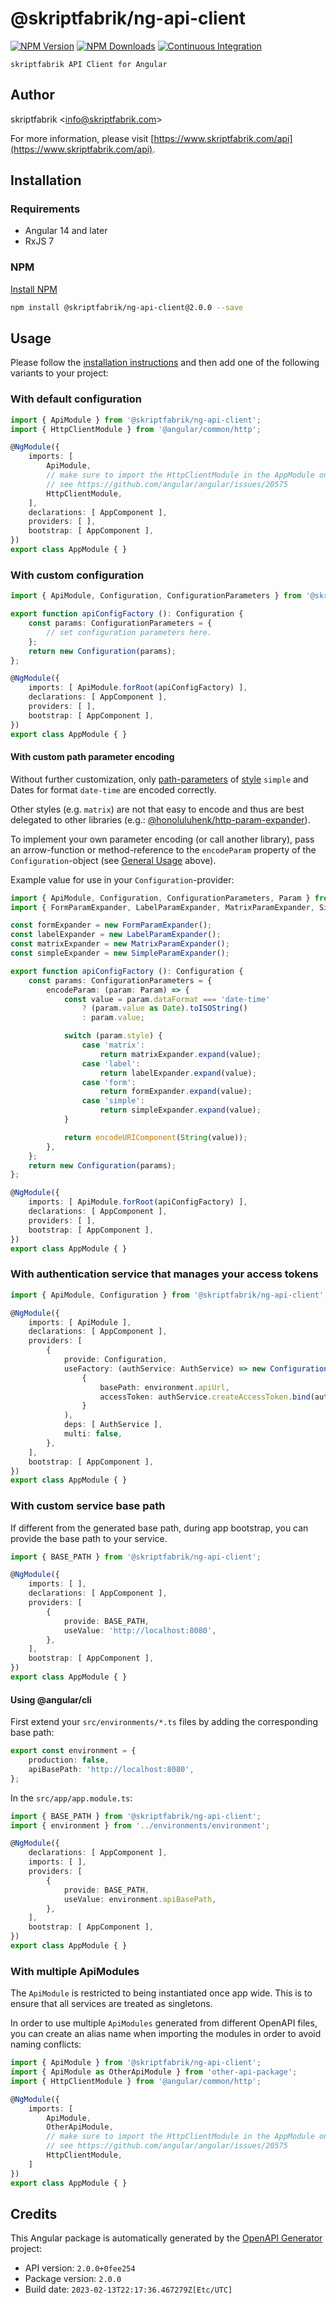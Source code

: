 # @skriptfabrik/ng-api-client

[![NPM Version](https://img.shields.io/npm/v/@skriptfabrik/ng-api-client)](https://www.npmjs.com/package/@skriptfabrik/ng-api-client)
[![NPM Downloads](https://img.shields.io/npm/dt/@skriptfabrik/ng-api-client)](https://www.npmjs.com/package/@skriptfabrik/ng-api-client)
[![Continuous Integration](https://img.shields.io/github/actions/workflow/status/skriptfabrik/ng-api-client/ci.yml)](https://github.com/skriptfabrik/ng-api-client/actions/workflows/ci.yml)

    skriptfabrik API Client for Angular

## Author

skriptfabrik <[info@skriptfabrik.com](mailto:info@skriptfabrik.com)>

For more information, please visit [https://www.skriptfabrik.com/api](https://www.skriptfabrik.com/api).

## Installation

### Requirements

- Angular 14 and later
- RxJS 7

### NPM

[Install NPM](https://docs.npmjs.com/cli/configuring-npm/install)

```bash
npm install @skriptfabrik/ng-api-client@2.0.0 --save
```

## Usage

Please follow the [installation instructions](#installation) and then add one of the following variants to your project:

### With default configuration

```typescript
import { ApiModule } from '@skriptfabrik/ng-api-client';
import { HttpClientModule } from '@angular/common/http';

@NgModule({
    imports: [
        ApiModule,
        // make sure to import the HttpClientModule in the AppModule only,
        // see https://github.com/angular/angular/issues/20575
        HttpClientModule,
    ],
    declarations: [ AppComponent ],
    providers: [ ],
    bootstrap: [ AppComponent ],
})
export class AppModule { }
```

### With custom configuration

```typescript
import { ApiModule, Configuration, ConfigurationParameters } from '@skriptfabrik/ng-api-client';

export function apiConfigFactory (): Configuration {
    const params: ConfigurationParameters = {
        // set configuration parameters here.
    };
    return new Configuration(params);
};

@NgModule({
    imports: [ ApiModule.forRoot(apiConfigFactory) ],
    declarations: [ AppComponent ],
    providers: [ ],
    bootstrap: [ AppComponent ],
})
export class AppModule { }
```

#### With custom path parameter encoding

Without further customization, only
[path-parameters](https://github.com/OAI/OpenAPI-Specification/blob/main/versions/3.1.0.md#parameter-locations) of
[style](https://github.com/OAI/OpenAPI-Specification/blob/main/versions/3.1.0.md#style-values) `simple` and Dates for
format `date-time` are encoded correctly.

Other styles (e.g. `matrix`) are not that easy to encode and thus are best delegated to other libraries
(e.g.: [@honoluluhenk/http-param-expander](https://www.npmjs.com/package/@honoluluhenk/http-param-expander)).

To implement your own parameter encoding (or call another library), pass an arrow-function or method-reference to the
`encodeParam` property of the `Configuration`-object (see [General Usage](#usage) above).

Example value for use in your `Configuration`-provider:

```typescript
import { ApiModule, Configuration, ConfigurationParameters, Param } from '@skriptfabrik/ng-api-client';
import { FormParamExpander, LabelParamExpander, MatrixParamExpander, SimpleParamExpander } from '@honoluluhenk/http-param-expander';

const formExpander = new FormParamExpander();
const labelExpander = new LabelParamExpander();
const matrixExpander = new MatrixParamExpander();
const simpleExpander = new SimpleParamExpander();

export function apiConfigFactory (): Configuration {
    const params: ConfigurationParameters = {
        encodeParam: (param: Param) => {
            const value = param.dataFormat === 'date-time'
                ? (param.value as Date).toISOString()
                : param.value;

            switch (param.style) {
                case 'matrix':
                    return matrixExpander.expand(value);
                case 'label':
                    return labelExpander.expand(value);
                case 'form':
                    return formExpander.expand(value);
                case 'simple':
                    return simpleExpander.expand(value);
            }

            return encodeURIComponent(String(value));
        },
    };
    return new Configuration(params);
};

@NgModule({
    imports: [ ApiModule.forRoot(apiConfigFactory) ],
    declarations: [ AppComponent ],
    providers: [ ],
    bootstrap: [ AppComponent ],
})
export class AppModule { }
```

### With authentication service that manages your access tokens

```typescript
import { ApiModule, Configuration } from '@skriptfabrik/ng-api-client';

@NgModule({
    imports: [ ApiModule ],
    declarations: [ AppComponent ],
    providers: [
        {
            provide: Configuration,
            useFactory: (authService: AuthService) => new Configuration(
                {
                    basePath: environment.apiUrl,
                    accessToken: authService.createAccessToken.bind(authService),
                }
            ),
            deps: [ AuthService ],
            multi: false,
        },
    ],
    bootstrap: [ AppComponent ],
})
export class AppModule { }
```

### With custom service base path

If different from the generated base path, during app bootstrap, you can provide the base path to your service.

```typescript
import { BASE_PATH } from '@skriptfabrik/ng-api-client';

@NgModule({
    imports: [ ],
    declarations: [ AppComponent ],
    providers: [
        {
            provide: BASE_PATH,
            useValue: 'http://localhost:8080',
        },
    ],
    bootstrap: [ AppComponent ],
})
export class AppModule { }
```

#### Using @angular/cli

First extend your `src/environments/*.ts` files by adding the corresponding base path:

```typescript
export const environment = {
    production: false,
    apiBasePath: 'http://localhost:8080',
};
```

In the `src/app/app.module.ts`:

```typescript
import { BASE_PATH } from '@skriptfabrik/ng-api-client';
import { environment } from '../environments/environment';

@NgModule({
    declarations: [ AppComponent ],
    imports: [ ],
    providers: [
        {
            provide: BASE_PATH,
            useValue: environment.apiBasePath,
        },
    ],
    bootstrap: [ AppComponent ],
})
export class AppModule { }
```

### With multiple ApiModules

The `ApiModule` is restricted to being instantiated once app wide.
This is to ensure that all services are treated as singletons.

In order to use multiple `ApiModules` generated from different OpenAPI files,
you can create an alias name when importing the modules in order to avoid naming conflicts:

```typescript
import { ApiModule } from '@skriptfabrik/ng-api-client';
import { ApiModule as OtherApiModule } from 'other-api-package';
import { HttpClientModule } from '@angular/common/http';

@NgModule({
    imports: [
        ApiModule,
        OtherApiModule,
        // make sure to import the HttpClientModule in the AppModule only,
        // see https://github.com/angular/angular/issues/20575
        HttpClientModule,
    ]
})
export class AppModule { }
```

## Credits

This Angular package is automatically generated by the [OpenAPI Generator](https://openapi-generator.tech) project:

- API version: `2.0.0+0fee254`
- Package version: `2.0.0`
- Build date: `2023-02-13T22:17:36.467279Z[Etc/UTC]`
